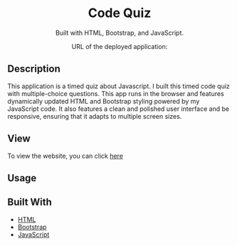 <div align="center">

#  Code Quiz

Built with HTML, Bootstrap, and JavaScript.

URL of the deployed application: 



</div>

## Description

This application is a timed quiz about Javascript.  I built this timed code quiz with multiple-choice questions. This app runs in the browser and features dynamically updated HTML and Bootstrap styling powered by my JavaScript code. It also features a clean and polished user interface and be responsive, ensuring that it adapts to multiple screen sizes.


## View

To view the website, you can click [here](https://tomfallon9.github.io/code-quiz/)

## Usage



## Built With

* [HTML](https://html.spec.whatwg.org/) 
* [Bootstrap](https://getbootstrap.com/)  
* [JavaScript](https://developer.mozilla.org/en-US/docs/Web/JavaScript) 
